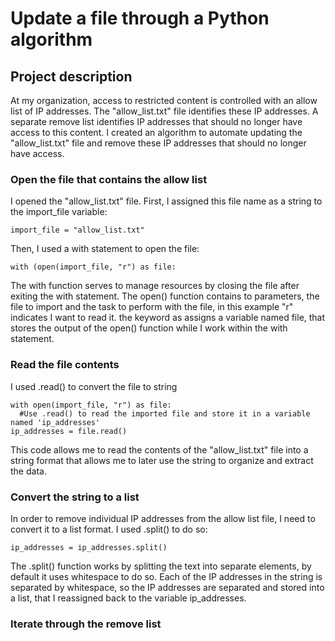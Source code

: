 # Update a file through a Python algorithm
## Project description

At my organization, access to restricted content is controlled with an allow list of IP addresses. The "allow_list.txt" file identifies these IP addresses. A separate remove list identifies IP addresses that should no longer have access to this content. I created an algorithm to automate updating the "allow_list.txt" file and remove these IP addresses that should no longer have access. 

### Open the file that contains the allow list

I opened the "allow_list.txt" file. First, I assigned this file name as a string to the import_file variable:
```
import_file = "allow_list.txt"
```

Then, I used a with statement to open the file: 
```
with (open(import_file, "r") as file:
```
The with function serves to manage resources by closing the file after exiting the with statement. The open() function contains to parameters, the file to import and the task to perform with the file, in this example "r" indicates I want to read it. the keyword as assigns a variable named file, that stores the output of the open() function while I work within the with statement. 

### Read the file contents

I used .read() to convert the file to string
```
with open(import_file, "r") as file:
  #Use .read() to read the imported file and store it in a variable named 'ip_addresses'
ip_addresses = file.read()
```
This code allows me to read the contents of the "allow_list.txt" file into a string format that allows me to later use the string to organize and extract the data. 

### Convert the string to a list 

In order to remove individual IP addresses from the allow list file, I need to convert it to a list format. I used .split() to do so: 
```
ip_addresses = ip_addresses.split()
```
The .split() function works by splitting the text into separate elements, by default it uses whitespace to do so. Each of the IP addresses in the string is separated by whitespace, so the IP addresses are separated and stored into a list, that I reassigned back to the variable ip_addresses. 

### Iterate through the remove list

